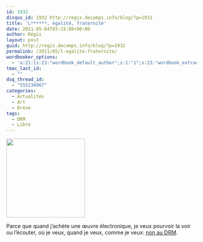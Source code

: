 ```yaml
---
id: 1932
disqus_id: 1932 http://regis.decamps.info/blog/?p=1932
title: 'L******, égalité, fraternité'
date: 2011-05-04T03:33:08+00:00
author: Régis
layout: post
guid: http://regis.decamps.info/blog/?p=1932
permalink: /2011/05/l-egalite-fraternite/
wordbooker_options:
  - 'a:21:{s:23:"wordbook_default_author";s:1:"1";s:23:"wordbook_extract_length";s:3:"256";s:25:"wordbooker_like_share_too";s:2:"on";s:21:"wordbooker_like_width";s:3:"250";s:27:"wordbooker_like_button_page";s:2:"on";s:25:"wordbook_fbshare_location";s:3:"top";s:24:"wordbook_fblike_location";s:3:"top";s:22:"wordbook_fblike_action";s:9:"recommend";s:27:"wordbook_fblike_colorscheme";s:4:"dark";s:20:"wordbook_fblike_font";s:5:"arial";s:22:"wordbook_fblike_button";s:12:"button_count";s:21:"wordbook_fblike_faces";s:5:"false";s:18:"wordbook_attribute";s:0:"";s:29:"wordbook_republish_time_frame";s:2:"10";s:29:"wordbooker_status_update_text";s:33:"New blog post :  %title% - %link%";s:19:"wordbook_actionlink";s:3:"300";s:32:"wordbook_description_meta_length";s:3:"350";s:18:"wordbook_page_post";s:4:"-100";s:18:"wordbook_orandpage";s:1:"2";s:24:"wordbooker_comment_email";s:23:"regis.decamps@gmail.com";s:18:"wordbook_noncename";s:10:"3243f90b8a";}'
tmac_last_id:
  - ""
dsq_thread_id:
  - "555134967"
categories:
  - Actualités
  - Art
  - Brève
tags:
  - DRM
  - Libre
---
```

[<img src="http://regis.decamps.info/blog/wp-content/uploads/2011/05/Dadrm2011-yellow-triangle.png" alt="" title="Day against DRM" width="208" height="208" class="alignright size-full wp-image-1933" srcset="http://regis.decamps.info/blog/wp-content/uploads/2011/05/Dadrm2011-yellow-triangle.png 208w, http://regis.decamps.info/blog/wp-content/uploads/2011/05/Dadrm2011-yellow-triangle-150x150.png 150w" sizes="(max-width: 208px) 100vw, 208px" />](http://www.april.org/que-sont-les-drm)
  
Parce que quand j’achète une œuvre électronique, je veux pourvoir la voir ou l’écouter, où je veux, quand je veux, comme je veux: [non au DRM](http://www.april.org/que-sont-les-drm).
